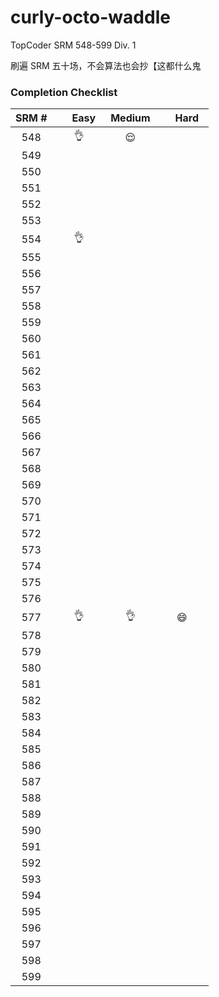 curly-octo-waddle
=================
TopCoder SRM 548-599 Div. 1

刷遍 SRM 五十场，不会算法也会抄【这都什么鬼

### Completion Checklist
| SRM # |      　Easy　      |       Medium       |      　Hard　      |
| :---: | :----------------: | :----------------: | :----------------: |
|  548  | :ok_hand:          | :relieved:         |                    |
|  549  |                    |                    |                    |
|  550  |                    |                    |                    |
|  551  |                    |                    |                    |
|  552  |                    |                    |                    |
|  553  |                    |                    |                    |
|  554  | :ok_hand:          |                    |                    |
|  555  |                    |                    |                    |
|  556  |                    |                    |                    |
|  557  |                    |                    |                    |
|  558  |                    |                    |                    |
|  559  |                    |                    |                    |
|  560  |                    |                    |                    |
|  561  |                    |                    |                    |
|  562  |                    |                    |                    |
|  563  |                    |                    |                    |
|  564  |                    |                    |                    |
|  565  |                    |                    |                    |
|  566  |                    |                    |                    |
|  567  |                    |                    |                    |
|  568  |                    |                    |                    |
|  569  |                    |                    |                    |
|  570  |                    |                    |                    |
|  571  |                    |                    |                    |
|  572  |                    |                    |                    |
|  573  |                    |                    |                    |
|  574  |                    |                    |                    |
|  575  |                    |                    |                    |
|  576  |                    |                    |                    |
|  577  | :ok_hand:          | :ok_hand:          | :smile:            |
|  578  |                    |                    |                    |
|  579  |                    |                    |                    |
|  580  |                    |                    |                    |
|  581  |                    |                    |                    |
|  582  |                    |                    |                    |
|  583  |                    |                    |                    |
|  584  |                    |                    |                    |
|  585  |                    |                    |                    |
|  586  |                    |                    |                    |
|  587  |                    |                    |                    |
|  588  |                    |                    |                    |
|  589  |                    |                    |                    |
|  590  |                    |                    |                    |
|  591  |                    |                    |                    |
|  592  |                    |                    |                    |
|  593  |                    |                    |                    |
|  594  |                    |                    |                    |
|  595  |                    |                    |                    |
|  596  |                    |                    |                    |
|  597  |                    |                    |                    |
|  598  |                    |                    |                    |
|  599  |                    |                    |                    |

